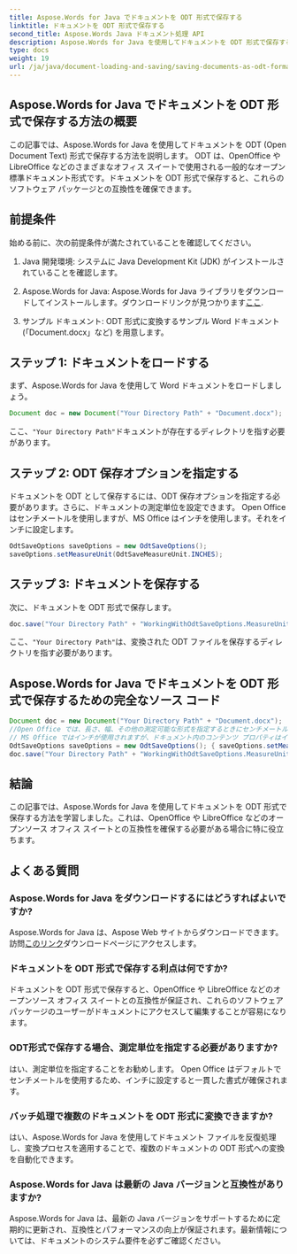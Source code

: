 ```yaml
---
title: Aspose.Words for Java でドキュメントを ODT 形式で保存する
linktitle: ドキュメントを ODT 形式で保存する
second_title: Aspose.Words Java ドキュメント処理 API
description: Aspose.Words for Java を使用してドキュメントを ODT 形式で保存する方法を学びます。オープンソースのオフィス スイートとの互換性を確保します。
type: docs
weight: 19
url: /ja/java/document-loading-and-saving/saving-documents-as-odt-format/
---
```


## Aspose.Words for Java でドキュメントを ODT 形式で保存する方法の概要

この記事では、Aspose.Words for Java を使用してドキュメントを ODT (Open Document Text) 形式で保存する方法を説明します。 ODT は、OpenOffice や LibreOffice などのさまざまなオフィス スイートで使用される一般的なオープン標準ドキュメント形式です。ドキュメントを ODT 形式で保存すると、これらのソフトウェア パッケージとの互換性を確保できます。

## 前提条件

始める前に、次の前提条件が満たされていることを確認してください。

1. Java 開発環境: システムに Java Development Kit (JDK) がインストールされていることを確認します。

2.  Aspose.Words for Java: Aspose.Words for Java ライブラリをダウンロードしてインストールします。ダウンロードリンクが見つかります[ここ](https://releases.aspose.com/words/java/).

3. サンプル ドキュメント: ODT 形式に変換するサンプル Word ドキュメント (「Document.docx」など) を用意します。

## ステップ 1: ドキュメントをロードする

まず、Aspose.Words for Java を使用して Word ドキュメントをロードしましょう。

```java
Document doc = new Document("Your Directory Path" + "Document.docx");
```

ここ、`"Your Directory Path"`ドキュメントが存在するディレクトリを指す必要があります。

## ステップ 2: ODT 保存オプションを指定する

ドキュメントを ODT として保存するには、ODT 保存オプションを指定する必要があります。さらに、ドキュメントの測定単位を設定できます。 Open Office はセンチメートルを使用しますが、MS Office はインチを使用します。それをインチに設定します。

```java
OdtSaveOptions saveOptions = new OdtSaveOptions();
saveOptions.setMeasureUnit(OdtSaveMeasureUnit.INCHES);
```

## ステップ 3: ドキュメントを保存する

次に、ドキュメントを ODT 形式で保存します。

```java
doc.save("Your Directory Path" + "WorkingWithOdtSaveOptions.MeasureUnit.odt", saveOptions);
```

ここ、`"Your Directory Path"`は、変換された ODT ファイルを保存するディレクトリを指す必要があります。

## Aspose.Words for Java でドキュメントを ODT 形式で保存するための完全なソース コード

```java
Document doc = new Document("Your Directory Path" + "Document.docx");
//Open Office では、長さ、幅、その他の測定可能な形式を指定するときにセンチメートルを使用します。
// MS Office ではインチが使用されますが、ドキュメント内のコンテンツ プロパティはインチです。
OdtSaveOptions saveOptions = new OdtSaveOptions(); { saveOptions.setMeasureUnit(OdtSaveMeasureUnit.INCHES); }
doc.save("Your Directory Path" + "WorkingWithOdtSaveOptions.MeasureUnit.odt", saveOptions);
```

## 結論

この記事では、Aspose.Words for Java を使用してドキュメントを ODT 形式で保存する方法を学習しました。これは、OpenOffice や LibreOffice などのオープンソース オフィス スイートとの互換性を確保する必要がある場合に特に役立ちます。

## よくある質問

### Aspose.Words for Java をダウンロードするにはどうすればよいですか?

 Aspose.Words for Java は、Aspose Web サイトからダウンロードできます。訪問[このリンク](https://releases.aspose.com/words/java/)ダウンロードページにアクセスします。

### ドキュメントを ODT 形式で保存する利点は何ですか?

ドキュメントを ODT 形式で保存すると、OpenOffice や LibreOffice などのオープンソース オフィス スイートとの互換性が保証され、これらのソフトウェア パッケージのユーザーがドキュメントにアクセスして編集することが容易になります。

### ODT形式で保存する場合、測定単位を指定する必要がありますか?

はい、測定単位を指定することをお勧めします。 Open Office はデフォルトでセンチメートルを使用するため、インチに設定すると一貫した書式が確保されます。

### バッチ処理で複数のドキュメントを ODT 形式に変換できますか?

はい、Aspose.Words for Java を使用してドキュメント ファイルを反復処理し、変換プロセスを適用することで、複数のドキュメントの ODT 形式への変換を自動化できます。

### Aspose.Words for Java は最新の Java バージョンと互換性がありますか?

Aspose.Words for Java は、最新の Java バージョンをサポートするために定期的に更新され、互換性とパフォーマンスの向上が保証されます。最新情報については、ドキュメントのシステム要件を必ずご確認ください。